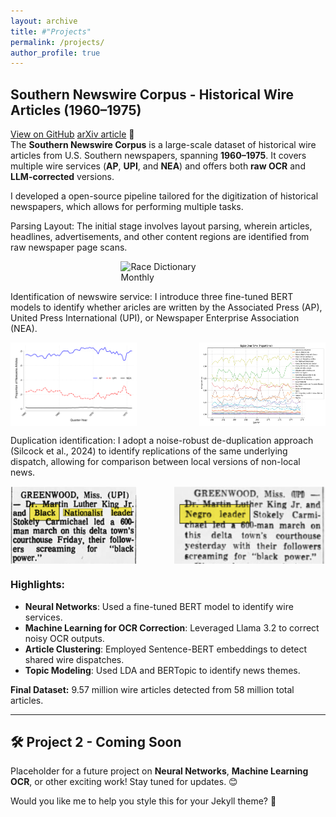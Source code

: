 ```yaml
---
layout: archive
title: #"Projects"
permalink: /projects/
author_profile: true
---
```


## Southern Newswire Corpus - Historical Wire Articles (1960–1975)  
[View on GitHub](https://github.com/mikemcrae/southern-newswire) [arXiv article](https://arxiv.com) 🚀  
The **Southern Newswire Corpus** is a large-scale dataset of historical wire articles from U.S. Southern newspapers, spanning **1960–1975**. It covers multiple wire services (**AP**, **UPI**, and **NEA**) and offers both **raw OCR** and **LLM-corrected** versions.

I developed a open-source pipeline tailored for the digitization of historical newspapers, which allows for performing multiple tasks.

Parsing Layout: The initial stage involves layout parsing, wherein articles, headlines, advertisements, and other content regions are identified from raw newspaper page scans.

<p style="display: flex; justify-content: center;">
  <img src="/images/layout.jpg" alt="Race Dictionary Monthly" style="width: 30%;">
</p>

Identification of newswire service: I introduce three fine-tuned BERT models to identify whether aricles are written by the Associated Press (AP), United Press International (UPI), or Newspaper Enterprise Association (NEA). 

<p style="display: flex; justify-content: space-between;">
  <img src="/images/2.ap_upi_nea_proportions.svg" alt="Event Study Q1-Q4" style="width: 40%;">
 <img src="/images/3.topics_over_time.svg" alt="Race Dictionary Monthly" style="width: 40%;">
</p>

Duplication identification: I adopt a noise-robust de-duplication approach (Silcock et al., 2024) to identify replications of the same underlying dispatch, allowing for comparison between local versions of non-local news.  

<p style="display: flex; justify-content: space-between;">
  <img src="/images/news1b.png" alt="Event Study Q1-Q4" style="width: 40%;">
 <img src="/images/news2b.png" alt="Race Dictionary Monthly" style="width: 48%;">
</p>

### Highlights:
- **Neural Networks**: Used a fine-tuned BERT model to identify wire services.
- **Machine Learning for OCR Correction**: Leveraged Llama 3.2 to correct noisy OCR outputs.
- **Article Clustering**: Employed Sentence-BERT embeddings to detect shared wire dispatches.
- **Topic Modeling**: Used LDA and BERTopic to identify news themes.

**Final Dataset:** 9.57 million wire articles detected from 58 million total articles.  

---

## 🛠️ Project 2 - Coming Soon  
Placeholder for a future project on **Neural Networks**, **Machine Learning OCR**, or other exciting work! Stay tuned for updates. 😊

Would you like me to help you style this for your Jekyll theme? 🚀
